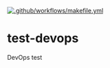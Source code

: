 [![.github/workflows/makefile.yml](https://github.com/amir1m/test-devops/actions/workflows/makefile.yml/badge.svg)](https://github.com/amir1m/test-devops/actions/workflows/makefile.yml)

# test-devops
DevOps test
